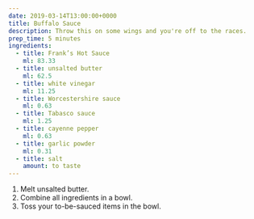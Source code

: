 ```yaml
---
date: 2019-03-14T13:00:00+0000
title: Buffalo Sauce
description: Throw this on some wings and you're off to the races.
prep_time: 5 minutes
ingredients:
  - title: Frank’s Hot Sauce
    ml: 83.33
  - title: unsalted butter
    ml: 62.5
  - title: white vinegar
    ml: 11.25
  - title: Worcestershire sauce
    ml: 0.63
  - title: Tabasco sauce
    ml: 1.25
  - title: cayenne pepper
    ml: 0.63
  - title: garlic powder
    ml: 0.31
  - title: salt
    amount: to taste
---
```


1. Melt unsalted butter.
2. Combine all ingredients in a bowl.
3. Toss your to-be-sauced items in the bowl.
